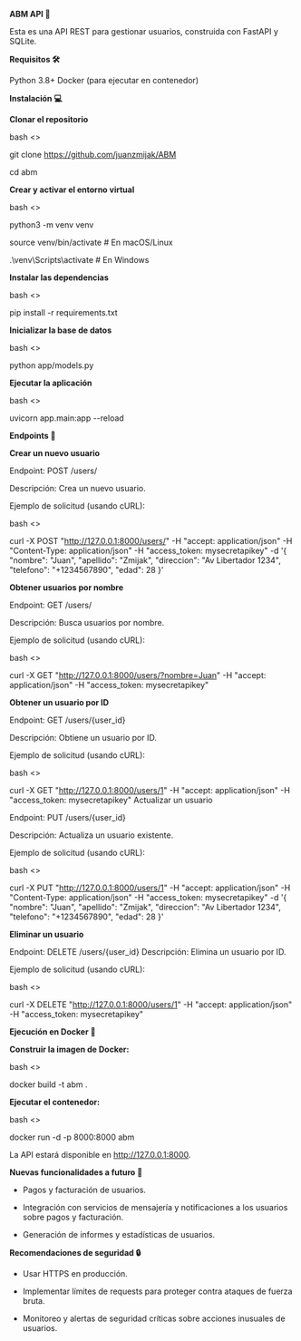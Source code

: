 **ABM API 🚀**

Esta es una API REST para gestionar usuarios, construida con FastAPI y SQLite.

**Requisitos 🛠️**

Python 3.8+
Docker (para ejecutar en contenedor)


**Instalación 💻**

**Clonar el repositorio**

bash <>

git clone https://github.com/juanzmijak/ABM

cd abm

**Crear y activar el entorno virtual**

bash <>

python3 -m venv venv

source venv/bin/activate  # En macOS/Linux

.\venv\Scripts\activate  # En Windows

**Instalar las dependencias**

bash <>

pip install -r requirements.txt

**Inicializar la base de datos**

bash <>

python app/models.py

**Ejecutar la aplicación**

bash <>


uvicorn app.main:app --reload

**Endpoints 📡**

**Crear un nuevo usuario**

Endpoint: POST /users/

Descripción: Crea un nuevo usuario.

Ejemplo de solicitud (usando cURL):

bash <>

curl -X POST "http://127.0.0.1:8000/users/" -H "accept: application/json" -H "Content-Type: application/json" -H "access_token: mysecretapikey" -d '{ "nombre": "Juan", "apellido": "Zmijak", "direccion": "Av Libertador 1234", "telefono": "+1234567890", "edad": 28 }'

**Obtener usuarios por nombre**

Endpoint: GET /users/

Descripción: Busca usuarios por nombre.

Ejemplo de solicitud (usando cURL):

bash <>

curl -X GET "http://127.0.0.1:8000/users/?nombre=Juan" -H "accept: application/json" -H "access_token: mysecretapikey"

**Obtener un usuario por ID**

Endpoint: GET /users/{user_id}

Descripción: Obtiene un usuario por ID.

Ejemplo de solicitud (usando cURL):

bash <>

curl -X GET "http://127.0.0.1:8000/users/1" -H "accept: application/json" -H "access_token: mysecretapikey"
Actualizar un usuario

Endpoint: PUT /users/{user_id}

Descripción: Actualiza un usuario existente.

Ejemplo de solicitud (usando cURL):

bash <>

curl -X PUT "http://127.0.0.1:8000/users/1" -H "accept: application/json" -H "Content-Type: application/json" -H "access_token: mysecretapikey" -d '{ "nombre": "Juan", "apellido": "Zmijak", "direccion": "Av Libertador 1234", "telefono": "+1234567890", "edad": 28 }'

**Eliminar un usuario**

Endpoint: DELETE /users/{user_id}
Descripción: Elimina un usuario por ID.

Ejemplo de solicitud (usando cURL):

bash <>

curl -X DELETE "http://127.0.0.1:8000/users/1" -H "accept: application/json" -H "access_token: mysecretapikey"

**Ejecución en Docker 🐳**

**Construir la imagen de Docker:**

bash <>

docker build -t abm .

**Ejecutar el contenedor:**

bash <>

docker run -d -p 8000:8000 abm

La API estará disponible en http://127.0.0.1:8000.

**Nuevas funcionalidades a futuro 🌟**

- Pagos y facturación de usuarios.

- Integración con servicios de mensajería y notificaciones a los usuarios sobre pagos y facturación.

- Generación de informes y estadísticas de usuarios.

**Recomendaciones de seguridad 🔒**

- Usar HTTPS en producción.

- Implementar límites de requests para proteger contra ataques de fuerza bruta.
- Monitoreo y alertas de seguridad críticas sobre acciones inusuales de usuarios.
  
